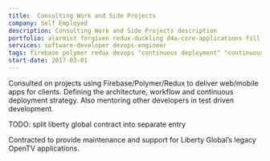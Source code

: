 ```yaml
---
title:  Consulting Work and Side Projects
company: Self Employed
description: Consulting Work and Side Projects description
portfolio: alarmist forgiven redux-duckling d4a-core-applications fill-it
services: software-developer devops-engineer
tags: firebase polymer redux devops "continuous deployment" "continuous integration" tdd bdd mentoring web mobile consulting contracting
start-date: 2017-03-01
---
```


Consulted on projects using Firebase/Polymer/Redux to deliver web/mobile apps for clients. Defining the architecture, workflow and continuous deployment strategy. Also mentoring other developers in test driven development.

TODO: split liberty global contract into separate entry

Contracted to provide maintenance and support for Liberty Global’s legacy OpenTV applications.

